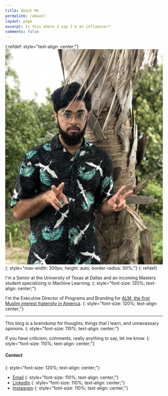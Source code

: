```yaml
---
title: About Me
permalink: /about/
layout: page
excerpt: Is this where I say I'm an influencer? 
comments: false
---
```

{:refdef: style="text-align: center;"}
![sohail](/assets/img/avatarAbout.jpg){: style="max-width: 300px; height: auto; border-radius: 50%;"}
{: refdef}

I'm a Senior at the University of Texas at Dallas and an incoming Masters student specializing in Machine Learning.
{: style="font-size: 120%; text-align: center;"}

I'm the Executive Director of Programs and Branding for [ALM, the first Muslim interest fraternity in America](https://www.alphalambdamu.org/).
{: style="font-size: 120%; text-align: center;"}

---

This blog is a braindump for thoughts, things that I learn, and unnecessary opinions.
{: style="font-size: 110%; text-align: center;"}

If you have criticism, comments, really anything to say, let me know.
{: style="font-size: 110%; text-align: center;"}

##### Contact
{: style="font-size: 120%; text-align: center;"}

- [Email](sohailm25@gmail.com)
{: style="font-size: 110%; text-align: center;"}
- [LinkedIn](https://www.linkedin.com/in/sohail-mohammad-ba550987/)
{: style="font-size: 110%; text-align: center;"}
- [Instagram](https://www.instagram.com/sohailm25/)
{: style="font-size: 110%; text-align: center;"}

